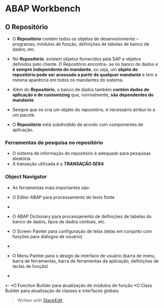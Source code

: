 # ABAP Workbench

## O Repositório

- O ___Repositório___ contém todos os objetos de desenvolvimento – programas, módulos de função, definições de tabelas de banco de dados, etc. 

- No ___Repositório___, existem objetos fornecidos pela SAP e objetos definidos pelo cliente. O Repositório encontra- se no banco de dados e **é sempre independente do mandante**, ou seja, um **objeto do repositório pode ser acessado a partir de qualquer mandante** e tem a mesma aparência em todos os mandantes do sistema.

- Além do ___Repositório___, o banco de dados também **contém dados de aplicação e de customizing** que, normalmente, **são dependentes do mandante**.

- Sempre que se cria um objeto do repositório, é necessário atribuí-lo a um pacote.

- O ___Repositório___ está subdividido de acordo com componentes de aplicação.

### Ferramentas de pesquisa no repositório
- O sistema de informação do repositório é adequado para pesquisas aleatória.
-  A transação utilizada é a ***TRANSAÇÃO SE84***.

### Object Navigator
- As ferramentas mais importantes são:
- O Editor ABAP para processamento do texto fonte
- 
- O ABAP Dictionary para processamento de definições de tabelas do banco de dados, tipos de dados centrais, etc.

- O Screen Painter para configuração de telas (telas em conjunto com funções para diálogos de usuário)
- 
- O Menu Painter para o design da interface de usuário (barra de menu, barra
de ferramentas, barra de ferramentas da aplicação, definições de teclas de
função)
- 
•- 
•O Function Builder para atualização de módulos de função
•O Class Builder para atualização de classes e interfaces globais







> Written with [StackEdit](https://stackedit.io/).
<!--stackedit_data:
eyJoaXN0b3J5IjpbNTQ2OTQyNTk4LDE2OTAxMTk5MTUsLTQzNj
k0NjM5MiwtMTYyODY3MjQ0MCwtMTgwNjQzNTQ2M119
-->